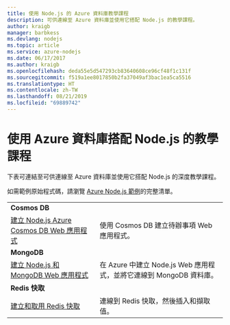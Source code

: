 ```yaml
---
title: 使用 Node.js 的 Azure 資料庫教學課程
description: 可供連線至 Azure 資料庫並使用它搭配 Node.js 的教學課程。
author: kraigb
manager: barbkess
ms.devlang: nodejs
ms.topic: article
ms.service: azure-nodejs
ms.date: 06/17/2017
ms.author: kraigb
ms.openlocfilehash: deda55e5d547293cb83640608ce96cf48f1c131f
ms.sourcegitcommit: f519a1ee8017850b2fa37049af3bac1ea5ca5516
ms.translationtype: HT
ms.contentlocale: zh-TW
ms.lasthandoff: 08/21/2019
ms.locfileid: "69889742"
---
```

# <a name="tutorials-for-using-azure-databases-with-nodejs"></a>使用 Azure 資料庫搭配 Node.js 的教學課程

下表可連結至可供連線至 Azure 資料庫並使用它搭配 Node.js 的深度教學課程。 

如需範例原始程式碼，請瀏覽 [Azure Node.js 範例](https://azure.microsoft.com/resources/samples/?term=nodejs)的完整清單。

| | |
|---|---|
| **Cosmos DB** ||
| [建立 Node.js Azure Cosmos DB Web 應用程式](/azure/documentdb/documentdb-nodejs-application?toc=/azure/javascript/toc.json&bc=/azure/javascript/breadcrumb/toc.json) | 使用 Cosmos DB 建立待辦事項 Web 應用程式。  |
| **MongoDB** ||
| [建立 Node.js 和 MongoDB Web 應用程式](/azure/app-service-web/app-service-web-tutorial-nodejs-mongodb-app?toc=/azure/javascript/toc.json&bc=/azure/javascript/breadcrumb/toc.json) | 在 Azure 中建立 Node.js Web 應用程式，並將它連線到 MongoDB 資料庫。  |
| **Redis 快取** | |
| [建立和取用 Redis 快取](/azure/redis-cache/cache-nodejs-get-started?toc=/azure/javascript/toc.json&bc=/azure/javascript/breadcrumb/toc.json) | 連線到 Redis 快取，然後插入和擷取值。
